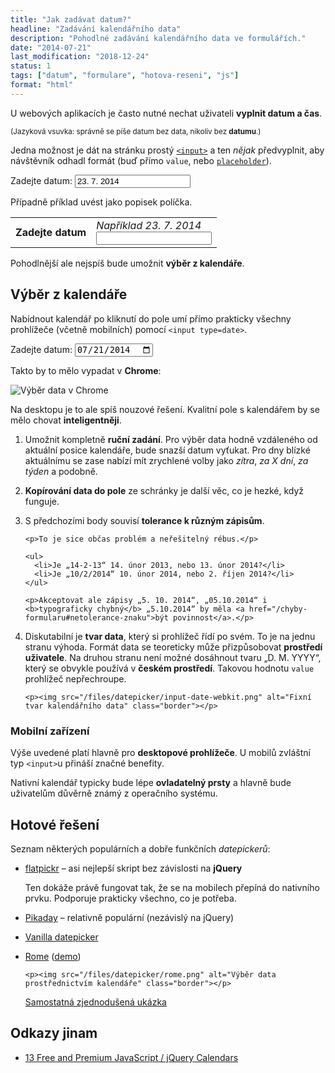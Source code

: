 ```yaml
---
title: "Jak zadávat datum?"
headline: "Zadávání kalendářního data"
description: "Pohodlné zadávání kalendářního data ve formulářích."
date: "2014-07-21"
last_modification: "2018-12-24"
status: 1
tags: ["datum", "formulare", "hotova-reseni", "js"]
format: "html"
---
```


<p>U webových aplikacích je často nutné nechat uživateli <b>vyplnit datum a čas</b>.</p>

<p><small>(Jazyková vsuvka: správně se píše datum bez data, nikoliv bez <b>datumu</b>.)</small></p>

<p>Jedna možnost je dát na stránku prostý <a href="/input"><code>&lt;input></code></a> a ten <i>nějak</i> předvyplnit, aby návštěvník odhadl formát (buď přímo <code>value</code>, nebo <a href="/placeholder"><code>placeholder</code></a>).</p>

<div class="live">
  <p><label>Zadejte datum: <input type="text" value="23. 7. 2014"></label></p>
</div>

<p>Případně příklad uvést jako popisek políčka.</p>

<div class="live">
  <table>
    <tr>
      <th>
        <label for="datum">Zadejte datum</label>
      </th>
      <td>
        <i>Například 23. 7. 2014</i><br>
        <input type="text" id="datum">
        </td>
    </tr>
  </table>
</div>

<p>Pohodlnější ale nejspíš bude umožnit <b>výběr z kalendáře</b>.</p>



<h2 id="vyber">Výběr z kalendáře</h2>

<p>Nabídnout kalendář po kliknutí do pole umí přímo prakticky všechny prohlížeče (včetně mobilních) pomocí <code>&lt;input type=date></code>.</p>

<div class="live">
  <p><label>Zadejte datum: <input type="date" value="2014-07-21"></label></p>
</div>

<p>Takto by to mělo vypadat v <b>Chrome</b>:</p>

<p><img src="/files/datepicker/vyber-chrome.png" alt="Výběr data v Chrome" class="border"></p>

<p>Na desktopu je to ale spíš nouzové řešení. Kvalitní pole s kalendářem by se mělo chovat <b>inteligentněji</b>.</p>

<ol>
  <li>
    <p>Umožnit kompletně <b>ruční zadání</b>. Pro výběr data hodně vzdáleného od aktuální posice kalendáře, bude snazší datum vyťukat. Pro dny blízké aktuálnímu se zase nabízí mít zrychlené volby jako <i>zítra</i>, <i>za X dní</i>, <i>za týden</i> a podobně.
    </p>
  </li>
  
  <li>
    <p><b>Kopírování data do pole</b> ze schránky je další věc, co je hezké, když funguje.</p>
  </li>
  
  <li>
    <p>S předchozími body souvisí <b>tolerance k různým zápisům</b>.</p>
    
    <p>To je sice občas problém a neřešitelný rébus.</p>
    
    <ul>
      <li>Je „14-2-13“ 14. únor 2013, nebo 13. únor 2014?</li>
      <li>Je „10/2/2014“ 10. únor 2014, nebo 2. říjen 2014?</li>
    </ul>
    
    <p>Akceptovat ale zápisy „5. 10. 2014“, „05.10.2014“ i <b>typograficky chybný</b> „5.10.2014“ by měla <a href="/chyby-formularu#netolerance-znaku">být povinnost</a>.</p>
  </li>
  
  <li>
    <p>Diskutabilní je <b>tvar data</b>, který si prohlížeč řídí po svém. To je na jednu stranu výhoda. Formát data se teoreticky může přizpůsobovat <b>prostředí uživatele</b>. Na druhou stranu není možné dosáhnout tvaru „D. M. YYYY“, který se obvykle používá v <b>českém prostředí</b>. Takovou hodnotu <code>value</code> prohlížeč nepřechroupe.</p>
    
    
    <p><img src="/files/datepicker/input-date-webkit.png" alt="Fixní tvar kalendářního data" class="border"></p>
  </li>
</ol>


<h3 id="mobily">Mobilní zařízení</h3>

<p>Výše uvedené platí hlavně pro <b>desktopové prohlížeče</b>. U mobilů zvláštní typ <code>&lt;input></code>u přináší značné benefity.</p>

<p>Nativní kalendář typicky bude lépe <b>ovladatelný prsty</b> a hlavně bude uživatelům důvěrně známý z operačního systému.</p>



<h2 id="hotove-reseni">Hotové řešení</h2>

<p>Seznam některých populárních a dobře funkčních <i>datepickerů</i>:</p>


<ul>
  <li>
    <p><a href="https://flatpickr.js.org">flatpickr</a> – asi nejlepší skript bez závislosti na <b>jQuery</b></p>

<p>Ten dokáže právě fungovat tak, že se na mobilech přepíná do nativního prvku. Podporuje prakticky všechno, co je potřeba.</p>
  </li>
  <li>
    <p>
      <a href="https://github.com/Pikaday/Pikaday">Pikaday</a> – relativně populární (nezávislý na jQuery)
    </p>
  </li>
  
  
  <li>
    <p>
      <a href="https://github.com/xylphid/vanilla.datepicker">Vanilla datepicker</a>
    </p>
  </li>
  <li>
    <p>
      <a href="https://github.com/bevacqua/rome">Rome</a> (<a href="http://bevacqua.github.io/rome/">demo</a>)
    </p>
    
    <p><img src="/files/datepicker/rome.png" alt="Výběr data prostřednictvím kalendáře" class="border"></p>

<p><a href="http://kod.djpw.cz/coeb">Samostatná zjednodušená ukázka</a></p>
  </li>
</ul>




<h2 id="odkazy">Odkazy jinam</h2>

<ul>
  <li><a href="http://designmodo.com/javascript-calendars/">13 Free and Premium JavaScript / jQuery Calendars</a></li>
</ul>